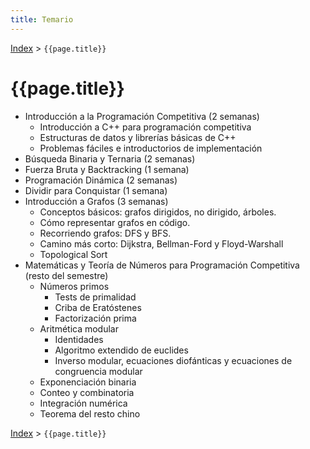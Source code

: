 ```yaml
---
title: Temario
---
```


[Index](index) > ```{{page.title}}```

# {{page.title}}

- Introducción a la Programación Competitiva (2 semanas)
    - Introducción a C++ para programación competitiva
    - Estructuras de datos y librerías básicas de C++
    - Problemas fáciles e introductorios de implementación
- Búsqueda Binaria y Ternaria (2 semanas)
- Fuerza Bruta y Backtracking (1 semana)
- Programación Dinámica (2 semanas)
- Dividir para Conquistar (1 semana)
- Introducción a Grafos (3 semanas)
    - Conceptos básicos: grafos dirigidos, no dirigido, árboles.
    - Cómo representar grafos en código.
    - Recorriendo grafos: DFS y BFS.
    - Camino más corto: Dijkstra, Bellman-Ford y Floyd-Warshall
    - Topological Sort
- Matemáticas y Teoría de Números para Programación Competitiva (resto del semestre)
    - Números primos
        - Tests de primalidad
        - Criba de Eratóstenes
        - Factorización prima
    - Aritmética modular
        - Identidades
        - Algoritmo extendido de euclides
        - Inverso modular, ecuaciones diofánticas y ecuaciones de congruencia modular
    - Exponenciación binaria
    - Conteo y combinatoria
    - Integración numérica
    - Teorema del resto chino

[Index](index) > ```{{page.title}}```
